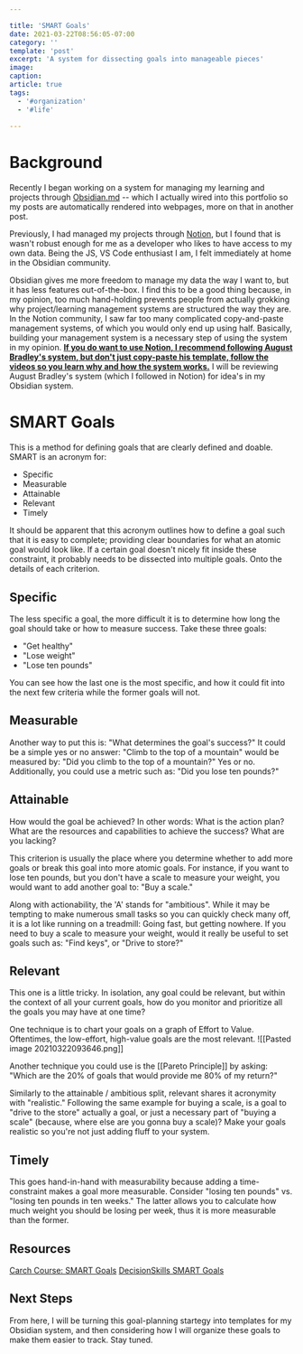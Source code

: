 ```yaml
---

title: 'SMART Goals'
date: 2021-03-22T08:56:05-07:00
category: ''
template: 'post'
excerpt: 'A system for dissecting goals into manageable pieces'
image: 
caption:
article: true
tags:
  - '#organization'
  - '#life'
  
---
```


# Background
Recently I began working on a system for managing my learning and projects through [Obsidian.md](https://obsidian.md/) -- which I actually wired into this portfolio so my posts are automatically rendered into webpages, more on that in another post. 

Previously, I had managed my projects through [Notion](https://www.notion.so/), but I found that is wasn't robust enough for me as a developer who likes to have access to my own data. Being the JS, VS Code enthusiast I am, I felt immediately at home in the Obsidian community.

Obsidian gives me more freedom to manage my data the way I want to, but it has less features out-of-the-box. I find this to be a good thing because, in my opinion, too much hand-holding prevents people from actually grokking why project/learning management systems are structured the way they are. In the Notion community, I saw far too many complicated copy-and-paste management systems, of which you would only end up using half. Basically, building your management system is a necessary step of using the system in my opinion. **[If you do want to use Notion, I recommend following August Bradley's system, but don't just copy-paste his template, follow the videos so you learn why and how the system works.](https://www.youtube.com/playlist?list=PLAl0gPKnL3V8s7dPXoo07mYnuErhWVk8b)** I will be reviewing August Bradley's system (which I followed in Notion) for idea's in my Obsidian system.

# SMART Goals
This is a method for defining goals that are clearly defined and doable. SMART is an acronym for:
- Specific
- Measurable
- Attainable
- Relevant
- Timely

It should be apparent that this acronym outlines how to define a goal such that it is easy to complete; providing clear boundaries for what an atomic goal would look like. If a certain goal doesn't nicely fit inside these constraint, it probably needs to be dissected into multiple goals. Onto the details of each criterion.

## Specific
The less specific a goal, the more difficult it is to determine how long the goal should take or how to measure success. Take these three goals:
- "Get healthy"
- "Lose weight"
- "Lose ten pounds"

You can see how the last one is the most specific, and how it could fit into the next few criteria while the former goals will not.

## Measurable
Another way to put this is: "What determines the goal's success?" It could be a simple yes or no answer: "Climb to the top of a mountain" would be measured by: "Did you climb to the top of a mountain?" Yes or no. Additionally, you could use a metric such as: "Did you lose ten pounds?" 

## Attainable
How would the goal be achieved? In other words: What is the action plan? What are the resources and capabilities to achieve the success? What are you lacking? 

This criterion is usually the place where you determine whether to add more goals or break this goal into more atomic goals. For instance, if you want to lose ten pounds, but you don't have a scale to measure your weight, you would want to add another goal to: "Buy a scale."

Along with actionability, the 'A' stands for "ambitious". While it may be tempting to make numerous small tasks so you can quickly check many off, it is a lot like running on a treadmill: Going fast, but getting nowhere. If you need to buy a scale to measure your weight, would it really be useful to set goals such as: "Find keys", or "Drive to store?"

## Relevant
This one is a little tricky. In isolation, any goal could be relevant, but within the context of all your current goals, how do you monitor and prioritize all the goals you may have at one time?

One technique is to chart your goals on a graph of Effort to Value. Oftentimes, the low-effort, high-value goals are the most relevant. 
![[Pasted image 20210322093646.png]]

Another technique you could use is the [[Pareto Principle]] by asking: "Which are the 20% of goals that would provide me 80% of my return?"

Similarly to the attainable / ambitious split, relevant shares it acronymity with "realistic." Following the same example for buying a scale, is a goal to "drive to the store" actually a goal, or just a necessary part of "buying a scale" (because, where else are you gonna buy a scale)? Make your goals realistic so you're not just adding fluff to your system.

## Timely
This goes hand-in-hand with measurability because adding a time-constraint makes a goal more measurable. Consider "losing ten pounds" vs. "losing ten pounds in ten weeks." The latter allows you to calculate how much weight you should be losing per week, thus it is more measurable than the former.

## Resources
[Carch Course: SMART Goals](https://www.youtube.com/watch?v=LQ5Uj1nryBc)
[DecisionSkills SMART Goals](https://www.youtube.com/watch?v=1-SvuFIQjK8)

## Next Steps
From here, I will be turning this goal-planning startegy into templates for my Obsidian system, and then considering how I will organize these goals to make them easier to track. Stay tuned.